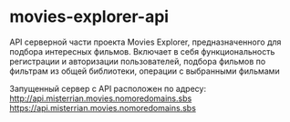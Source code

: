 # movies-explorer-api
API cерверной части проекта Movies Explorer, предназначенного для подбора интересных фильмов. Включает в себя функциональность регистрации и авторизации пользователей, подбора фильмов по фильтрам из общей библиотеки, операции с выбранными фильмами

Запущенный сервер с API расположен по адресу:
http://api.misterrian.movies.nomoredomains.sbs
https://api.misterrian.movies.nomoredomains.sbs

